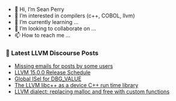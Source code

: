 - 👋 Hi, I’m Sean Perry
- 👀 I’m interested in compilers (c++, COBOL, llvm)
- 🌱 I’m currently learning ...
- 💞️ I’m looking to collaborate on ...
- 📫 How to reach me ...

<!---
s66perry/s66perry is a ✨ special ✨ repository because its `README.md` (this file) appears on your GitHub profile.
You can click the Preview link to take a look at your changes.
--->
### 📕 Latest LLVM Discourse Posts

<!-- DISCOURSE-LLVM:START -->
- [Missing emails for posts by some users](https://discourse.llvm.org/t/missing-emails-for-posts-by-some-users/63502#post_1)
- [LLVM 15.0.0 Release Schedule](https://discourse.llvm.org/t/llvm-15-0-0-release-schedule/63495#post_4)
- [Global ISel for DBG_VALUE](https://discourse.llvm.org/t/global-isel-for-dbg-value/63488#post_3)
- [The LLVM libc++ as a device C++ run time library](https://discourse.llvm.org/t/the-llvm-libc-as-a-device-c-run-time-library/63439#post_7)
- [LLVM dialect: replacing malloc and free with custom functions](https://discourse.llvm.org/t/llvm-dialect-replacing-malloc-and-free-with-custom-functions/63481#post_4)
<!-- DISCOURSE-LLVM:END -->

